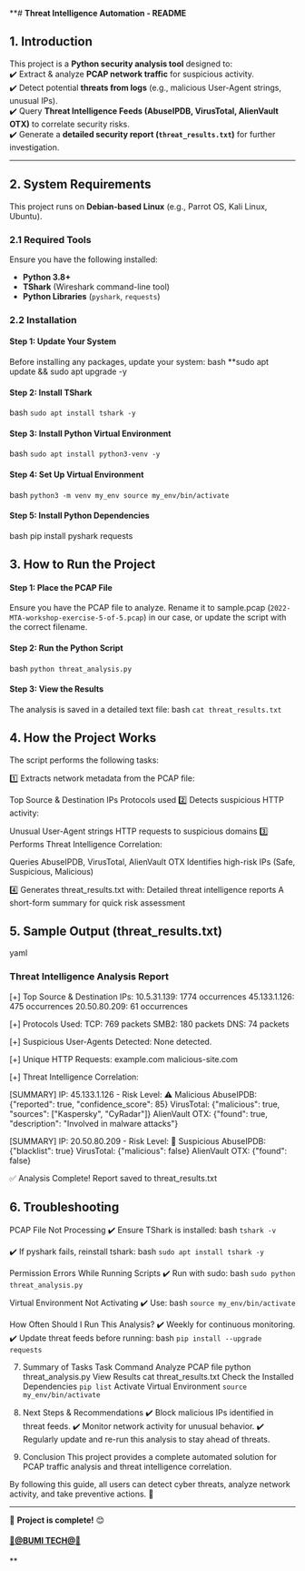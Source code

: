 **# **Threat Intelligence Automation - README**

## **1. Introduction**
This project is a **Python security analysis tool** designed to:  
✔️ Extract & analyze **PCAP network traffic** for suspicious activity.  
✔️ Detect potential **threats from logs** (e.g., malicious User-Agent strings, unusual IPs).  
✔️ Query **Threat Intelligence Feeds (AbuseIPDB, VirusTotal, AlienVault OTX)** to correlate security risks.  
✔️ Generate a **detailed security report (`threat_results.txt`)** for further investigation.

---

## **2. System Requirements**
This project runs on **Debian-based Linux** (e.g., Parrot OS, Kali Linux, Ubuntu).  

### **2.1 Required Tools**
Ensure you have the following installed:
- **Python 3.8+**
- **TShark** (Wireshark command-line tool)
- **Python Libraries** (`pyshark`, `requests`)

### **2.2 Installation**
#### **Step 1: Update Your System**
Before installing any packages, update your system:
bash
**sudo apt update && sudo apt upgrade -y

#### **Step 2: Install TShark**
bash
``sudo apt install tshark -y``


#### **Step 3: Install Python Virtual Environment**
bash
``sudo apt install python3-venv -y``


#### **Step 4: Set Up Virtual Environment**
bash
``python3 -m venv my_env
source my_env/bin/activate``


#### **Step 5: Install Python Dependencies**
bash
pip install pyshark requests


## **3. How to Run the Project**


#### **Step 1: Place the PCAP File**
Ensure you have the PCAP file to analyze.
Rename it to sample.pcap (``2022-MTA-workshop-exercise-5-of-5.pcap``) in our case, or update the script with the correct filename.

#### **Step 2: Run the Python Script**
bash
``python threat_analysis.py``


#### **Step 3: View the Results**
The analysis is saved in a detailed text file:
bash
``cat threat_results.txt``



## **4. How the Project Works**
The script performs the following tasks:

1️⃣ Extracts network metadata from the PCAP file:

Top Source & Destination IPs
Protocols used
2️⃣ Detects suspicious HTTP activity:

Unusual User-Agent strings
HTTP requests to suspicious domains
3️⃣ Performs Threat Intelligence Correlation:

Queries AbuseIPDB, VirusTotal, AlienVault OTX
Identifies high-risk IPs (Safe, Suspicious, Malicious)

4️⃣ Generates threat_results.txt with:
Detailed threat intelligence reports
A short-form summary for quick risk assessment


## **5. Sample Output (threat_results.txt)**
yaml
### Threat Intelligence Analysis Report ###


[+] Top Source & Destination IPs:
10.5.31.139: 1774 occurrences
45.133.1.126: 475 occurrences
20.50.80.209: 61 occurrences

[+] Protocols Used:
TCP: 769 packets
SMB2: 180 packets
DNS: 74 packets

[+] Suspicious User-Agents Detected:
None detected.

[+] Unique HTTP Requests:
example.com
malicious-site.com

[+] Threat Intelligence Correlation:

[SUMMARY] IP: 45.133.1.126 - Risk Level: ⚠️ Malicious
AbuseIPDB: {"reported": true, "confidence_score": 85}
VirusTotal: {"malicious": true, "sources": ["Kaspersky", "CyRadar"]}
AlienVault OTX: {"found": true, "description": "Involved in malware attacks"}

[SUMMARY] IP: 20.50.80.209 - Risk Level: 🔶 Suspicious
AbuseIPDB: {"blacklist": true}
VirusTotal: {"malicious": false}
AlienVault OTX: {"found": false}

✅ Analysis Complete! Report saved to threat_results.txt



## **6. Troubleshooting**
PCAP File Not Processing
✔️ Ensure TShark is installed:
bash
``tshark -v``

✔️ If pyshark fails, reinstall tshark:
bash
``sudo apt install tshark -y``

Permission Errors While Running Scripts
✔️ Run with sudo:
bash
``sudo python threat_analysis.py``

Virtual Environment Not Activating
✔️ Use:
bash
``source my_env/bin/activate``


How Often Should I Run This Analysis?
✔️ Weekly for continuous monitoring.
✔️ Update threat feeds before running:
bash
``pip install --upgrade requests``



7. Summary of Tasks
Task	Command
Analyze PCAP file	python threat_analysis.py
View Results	cat threat_results.txt
Check the Installed Dependencies	``pip list``
Activate Virtual Environment	``source my_env/bin/activate``


8. Next Steps & Recommendations
✔️ Block malicious IPs identified in threat feeds.
✔️ Monitor network activity for unusual behavior.
✔️ Regularly update and re-run this analysis to stay ahead of threats.

9. Conclusion
This project provides a complete automated solution for PCAP traffic analysis and threat intelligence correlation.

By following this guide, all users can detect cyber threats, analyze network activity, and take preventive actions. 🚀


---

🚀 **Project is complete!** 😊


#### <ins>**💯️@BUMI TECH@💯️** </ins>


**
